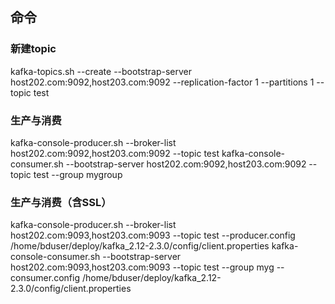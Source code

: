 ## 命令
### 新建topic
kafka-topics.sh --create --bootstrap-server host202.com:9092,host203.com:9092 --replication-factor 1 --partitions 1 --topic test
### 生产与消费
kafka-console-producer.sh --broker-list host202.com:9092,host203.com:9092 --topic test
kafka-console-consumer.sh --bootstrap-server host202.com:9092,host203.com:9092 --topic test --group mygroup
### 生产与消费（含SSL）
kafka-console-producer.sh --broker-list host202.com:9093,host203.com:9093 --topic test --producer.config /home/bduser/deploy/kafka_2.12-2.3.0/config/client.properties
kafka-console-consumer.sh --bootstrap-server host202.com:9093,host203.com:9093 --topic test --group myg --consumer.config /home/bduser/deploy/kafka_2.12-2.3.0/config/client.properties
